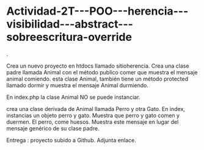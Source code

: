 # Actividad-2T---POO---herencia---visibilidad---abstract---sobreescritura-override
.



Crea un nuevo proyecto en htdocs llamado sitioherencia.
Crea una clase padre llamada Animal con el método publico comer que muestra el mensaje animal comiendo.
esta clase Animal, también tiene un método protected llamado dormir y muestra el mensaje Animal durmiendo.


En index.php la clase Animal NO se puede instanciar.


crea una clase derivada de Animal llamada Perro y otra Gato.
En index, instancias un objeto perro y gato.
Muestra que perro y gato comen y duermen.
El perro, come huesos. Muestra este mensaje en lugar del mensaje genérico de su clase padre.


Entrega : proyecto subido a Github. Adjunta enlace.
